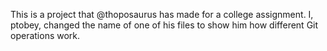 This is a project that @thoposaurus has made for a college assignment. I, ptobey, changed the name of one of his files to show him how different Git operations work.
